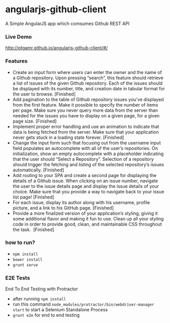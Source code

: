 # angularjs-github-client
A Simple AngularJS app which comsumes Github REST API 

### Live Demo
http://ptgamr.github.io/angularjs-github-client/#/

### Features

* Create an input form where users can enter the owner and the name of a Github repository. Upon pressing “search”, this feature should retrieve a list of issues of the given Github repository. Each of the issues should be displayed with its number, title, and creation date in tabular format for the user to browse.
[Finished]
* Add pagination to the table of Github repository issues you’ve displayed from the first feature. Make it possible to specify the number of items per page. Make sure you never query more data from the server than needed for the issues you have to display on a given page, for a given page size.
[Finished]
* Implement proper error handling and use an animation to indicate that data is being fetched from the server. Make sure that your application never gets stuck in a loading state forever.
[Finished]
* Change the input form such that focusing out from the username input field populates an autocomplete with all of the user’s repositories. On initialization, show an empty autocomplete with a placeholder indicating that the user should “Select a Repository”. Selection of a repository should trigger the fetching and listing of the selected repository’s issues automatically.
[Finished]
* Add routing to your SPA and create a second page for displaying the details of a Github issue. When clicking on an issue number, navigate the user to the issue details page and display the issue details of your choice. Make sure that you provide a way to navigate back to your issue list page!
[Finished]
* For each issue, display its author along with his username, profile picture, and a link to his GitHub page.
[Finished]
* Provide a more finalized version of your application’s styling, giving it some additional flavor and making it fun to use. Clean up all your styling code in order to provide good, clean, and maintainable CSS throughout the task. 
[Finished]

### how to run?

* `npm install`
* `bower install`
* `grunt serve`

### E2E Tests
End To End Testing with Protractor

* after running `npm install`
* run this command `node_modules/protractor/bin/webdriver-manager start` to start a Selenium Standalone Process
* `grunt e2e` for end to end testing
